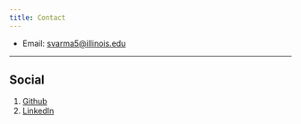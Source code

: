 ```yaml
---
title: Contact
---
```


* Email: [svarma5@illinois.edu](mailto:svarma5@illinois.edu)

---

## Social

1. [Github](https://github.com/varmashar)
2. [LinkedIn](https://www.linkedin.com/in/varmasharanya/)

